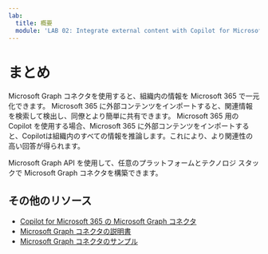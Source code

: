 ```yaml
---
lab:
  title: 概要
  module: 'LAB 02: Integrate external content with Copilot for Microsoft 365 using Microsoft Graph connectors built with .NET'
---
```


# まとめ

Microsoft Graph コネクタを使用すると、組織内の情報を Microsoft 365 で一元化できます。 Microsoft 365 に外部コンテンツをインポートすると、関連情報を検索して検出し、同僚とより簡単に共有できます。 Microsoft 365 用の Copilot を使用する場合、Microsoft 365 に外部コンテンツをインポートすると、Copilotは組織内のすべての情報を推論します。これにより、より関連性の高い回答が得られます。

Microsoft Graph API を使用して、任意のプラットフォームとテクノロジ スタックで Microsoft Graph コネクタを構築できます。

## その他のリソース

- [Copilot for Microsoft 365 の Microsoft Graph コネクタ](https://developer.microsoft.com/microsoft-365/copilot)
- [Microsoft Graph コネクタの説明書](/graph/connecting-external-content-connectors-overview)
- [Microsoft Graph コネクタのサンプル](https://aka.ms/gc/samples)
